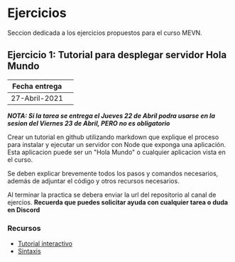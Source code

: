 # Ejercicios

Seccion dedicada a los ejercicios propuestos para el curso MEVN.

## Ejercicio 1: Tutorial para desplegar servidor Hola Mundo

| Fecha entrega |  |
|---------------|-------|
| 27-Abril-2021 | |

***NOTA: Si la tarea se entrega el Jueves 22 de Abril podra usarse en la sesion del Viernes 23 de Abril, PERO no es obligatorio***

Crear un tutorial en github utilizando markdown que explique el proceso para instalar y ejecutar un servidor con Node que exponga una aplicación. Esta aplicacion puede ser un "Hola Mundo" o cualquier aplicacion vista en el curso.

Se deben explicar brevemente todos los pasos y comandos necesarios, además de adjuntar el código y otros recursos necesarios.

Al terminar la practica se debera enviar la url del repositorio al canal de ejercios. **Recuerda que puedes solicitar ayuda con cualquier tarea o duda en Discord**

### Recursos
- [Tutorial interactivo](https://www.markdowntutorial.com/)
- [Sintaxis](https://www.markdownguide.org/basic-syntax/)
